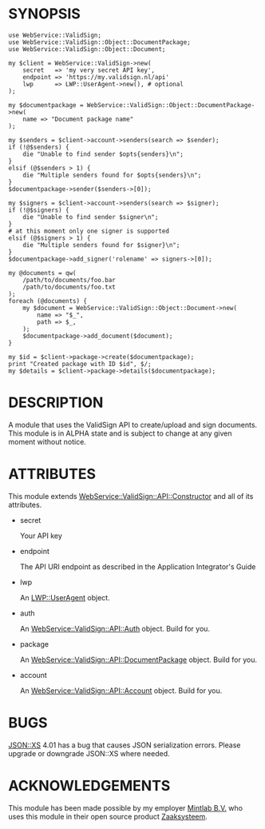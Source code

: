 # SYNOPSIS

    use WebService::ValidSign;
    use WebService::ValidSign::Object::DocumentPackage;
    use WebService::ValidSign::Object::Document;

    my $client = WebService::ValidSign->new(
        secret   => 'my very secret API key',
        endpoint => 'https://my.validsign.nl/api'
        lwp      => LWP::UserAgent->new(), # optional
    );

    my $documentpackage = WebService::ValidSign::Object::DocumentPackage->new(
        name => "Document package name"
    );

    my $senders = $client->account->senders(search => $sender);
    if (!@$senders) {
        die "Unable to find sender $opts{senders}\n";
    }
    elsif (@$senders > 1) {
        die "Multiple senders found for $opts{senders}\n";
    }
    $documentpackage->sender($senders->[0]);

    my $signers = $client->account->senders(search => $signer);
    if (!@$signers) {
        die "Unable to find sender $signer\n";
    }
    # at this moment only one signer is supported
    elsif (@$signers > 1) {
        die "Multiple senders found for $signer}\n";
    }
    $documentpackage->add_signer('rolename' => signers->[0]);

    my @documents = qw(
        /path/to/documents/foo.bar
        /path/to/documents/foo.txt
    );
    foreach (@documents) {
        my $document = WebService::ValidSign::Object::Document->new(
            name => "$_",
            path => $_,
        );
        $documentpackage->add_document($document);
    }

    my $id = $client->package->create($documentpackage);
    print "Created package with ID $id", $/;
    my $details = $client->package->details($documentpackage);

# DESCRIPTION

A module that uses the ValidSign API to create/upload and sign documents.
This module is in ALPHA state and is subject to change at any given moment
without notice.

# ATTRIBUTES

This module extends [WebService::ValidSign::API::Constructor](https://metacpan.org/pod/WebService::ValidSign::API::Constructor) and all of its
attributes.

- secret

    Your API key

- endpoint

    The API URI endpoint as described in the Application Integrator's Guide

- lwp

    An [LWP::UserAgent](https://metacpan.org/pod/LWP::UserAgent) object.

- auth

    An [WebService::ValidSign::API::Auth](https://metacpan.org/pod/WebService::ValidSign::API::Auth) object. Build for you.

- package

    An [WebService::ValidSign::API::DocumentPackage](https://metacpan.org/pod/WebService::ValidSign::API::DocumentPackage) object. Build for you.

- account

    An [WebService::ValidSign::API::Account](https://metacpan.org/pod/WebService::ValidSign::API::Account) object. Build for you.

# BUGS

[JSON::XS](https://metacpan.org/pod/JSON::XS) 4.01 has a bug that causes JSON serialization errors. Please
upgrade or downgrade JSON::XS where needed.

# ACKNOWLEDGEMENTS

This module has been made possible by my employer [Mintlab
B.V.](https://mintlab.nl) who uses this module in their open source product
[Zaaksysteem](https://zaaksysteem.nl).
